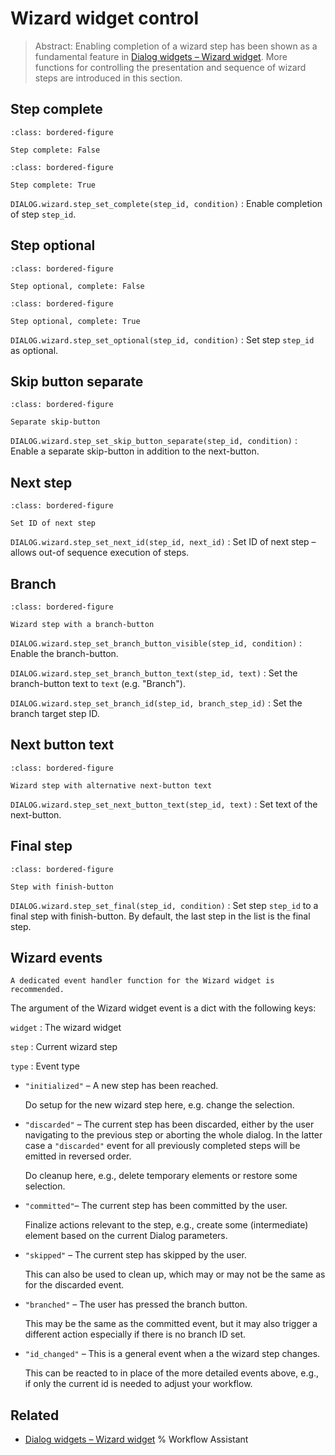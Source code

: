 # Wizard widget control

> Abstract: Enabling completion of a wizard step has been shown as a fundamental feature in [Dialog widgets &ndash; Wizard widget](dialog_widgets.md#wizard-widget). More functions for controlling the presentation and sequence of wizard steps are introduced in this section.

## Step complete

```{figure} assets/wizard_step1_complete_false.png
:class: bordered-figure

Step complete: False
```

```{figure} assets/wizard_step1_complete_true.png
:class: bordered-figure

Step complete: True
```

`DIALOG.wizard.step_set_complete(step_id, condition)`
: Enable completion of step `step_id`.

## Step optional

```{figure} assets/wizard_step2_optional.png
:class: bordered-figure

Step optional, complete: False
```

```{figure} assets/wizard_step2_complete.png
:class: bordered-figure

Step optional, complete: True
```

`DIALOG.wizard.step_set_optional(step_id, condition)`
: Set step `step_id` as optional.

## Skip button separate

```{figure} assets/wizard_step2_skip_button_separate.png
:class: bordered-figure

Separate skip-button
```

`DIALOG.wizard.step_set_skip_button_separate(step_id, condition)`
: Enable a separate skip-button in addition to the next-button.

## Next step

```{figure} assets/wizard_step3_next_id.png
:class: bordered-figure

Set ID of next step
```

`DIALOG.wizard.step_set_next_id(step_id, next_id)`
: Set ID of next step &ndash; allows out-of sequence execution of steps.

## Branch

```{figure} assets/wizard_step5_branch.png
:class: bordered-figure

Wizard step with a branch-button
```

`DIALOG.wizard.step_set_branch_button_visible(step_id, condition)`
: Enable the branch-button.

`DIALOG.wizard.step_set_branch_button_text(step_id, text)`
: Set the branch-button text to `text` (e.g. "Branch"). 

`DIALOG.wizard.step_set_branch_id(step_id, branch_step_id)`
: Set the branch target step ID.

## Next button text

```{figure} assets/wizard_step6_next_button_text.png
:class: bordered-figure

Wizard step with alternative next-button text
```

`DIALOG.wizard.step_set_next_button_text(step_id, text)`
: Set text of the next-button.

## Final step

```{figure} assets/wizard_step7_finish.png
:class: bordered-figure

Step with finish-button
```

`DIALOG.wizard.step_set_final(step_id, condition)`
: Set step `step_id` to a final step with finish-button. By default, the last step in the list is the final step.

## Wizard events

```{note}
A dedicated event handler function for the Wizard widget is recommended.
```

The argument of the Wizard widget event is a dict with the following keys:

`widget`
: The wizard widget

`step`
: Current wizard step

`type`
: Event type

  * `"initialized"` &ndash; A new step has been reached.

    Do setup for the new wizard step here, e.g. change the selection.

  * `"discarded"` &ndash; The current step has been discarded, either by the user navigating to the previous step or aborting the whole dialog. In the latter case a `"discarded"` event for all previously completed steps will be emitted in reversed order.
  
    Do cleanup here, e.g., delete temporary elements or restore some selection.

  * `"committed"`&ndash; The current step has been committed by the user.

    Finalize actions relevant to the step, e.g., create some (intermediate) element based on the current Dialog parameters.

  * `"skipped"` &ndash; The current step has skipped by the user.

    This can also be used to clean up, which may or may not be the same as for the discarded event.

  * `"branched"` &ndash; The user has pressed the branch button.

    This may be the same as the committed event, but it may also trigger a different action especially if there is no branch ID set.

  * `"id_changed"` &ndash; This is a general event when a the wizard step changes.
  
    This can be reacted to in place of the more detailed events above, e.g., if only the current id is needed to adjust your workflow.

## Related

* [Dialog widgets &ndash; Wizard widget](dialog_widgets.md#wizard-widget)
% Workflow Assistant